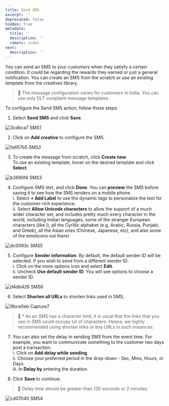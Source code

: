 ```yaml
---
title: Send SMS
excerpt: ''
deprecated: false
hidden: true
metadata:
  title: ''
  description: ''
  robots: index
next:
  description: ''
---
```

You can send an SMS to your customers when they satisfy a certain condition. It could be regarding the rewards they earned or just a general notification. You can create an SMS from the scratch or use an existing template from the creatives library.

> 📘 The message configuration varies for customers in India. You can use only DLT complaint message templates.

To configure the Send SMS action, follow these steps.

1. Select **Send SMS** and click **Save**.

![3cdbca7 SMS1](https://files.readme.io/3cdbca7-SMS1.PNG)

2. Click on **Add creative** to configure the SMS.

![fa657b5 SMS2](https://files.readme.io/fa657b5-SMS2.PNG)

3. To create the message from scratch, click **Create new**.\
   To use an existing template, hover on the desired template and click **Select**.

![b3890f4 SMS3](https://files.readme.io/b3890f4-SMS3.png)

4. Configure SMS text, and click **Done**. You can **preview** the SMS before saving it to see how the SMS renders on a mobile phone.\
   i. Select **+ Add Label** to use the dynamic tags to personalize the text for the customer-rich experience.\
   ii. Select **Allow Unicode characters** to allow the support of a much wider character set, and includes pretty much every character in the world, including Indian languages, some of the stranger European characters (like í), all the Cyrillic alphabet (e.g. Arabic, Russia, Punjabi, and Greek), all the Asian ones (Chinese, Japanese, etc), and also some of the emoticons out there!

![dc0093c SMS5](https://files.readme.io/dc0093c-SMS5.PNG)

5. Configure **Sender information**. By default, the default sender ID will be selected. If you wish to send from a different sender ID:\
   i. Click on the more options icon and select **Edit**.\
   ii. Uncheck **Use default sender ID**. You will see options to choose a sender ID.

![d4db426 SMS6](https://files.readme.io/d4db426-SMS6.PNG)

6. Select **Shorten all URLs** to shorten links used in SMS, 

![9bce0eb Capture7](https://files.readme.io/9bce0eb-Capture7.PNG)

> 📘 * As an SMS has a character limit, it is usual that the links that you use in SMS could occupy lot of characters. Hence, we highly recommended using shorten links or tiny URLs in such instances.

7. You can also set the delay in sending SMS from the event time. For example, you want to communicate something to the customer two days post a transaction.\
   i. Click on **Add delay while sending**.\
   ii. Choose your preferred period in the drop-down - Sec, Mins, Hours, or Days.\
   iii. In **Delay by** entering the duration.

8. Click **Save** to continue.

> 📘 Delay time should be greater than 120 seconds or 2 minutes.

![cd07040 SMS4](https://files.readme.io/cd07040-SMS4.PNG)
